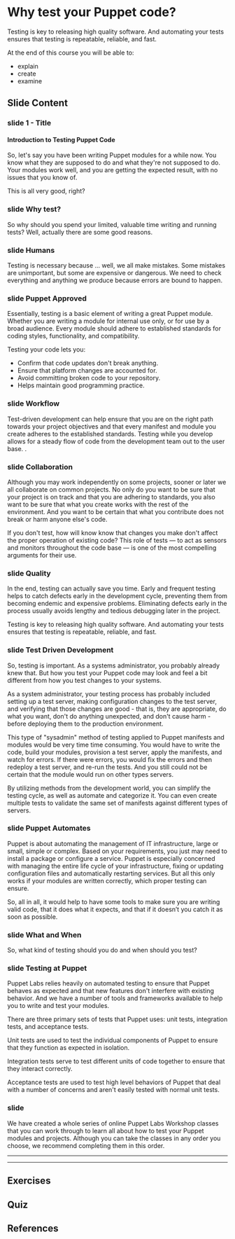 # Why test your Puppet code?

Testing is key to releasing high quality software. And automating your tests ensures that testing is repeatable, reliable, and fast.  

At the end of this course you will be able to:

* explain 
* create 
* examine 



## Slide Content

### slide 1 - Title
#### Introduction to Testing Puppet Code

So, let's say you have been writing Puppet modules for a while now. You know what they are supposed to do and  what they're not supposed to do. Your modules work well, and you are getting the expected result, with no issues that you know of.  This is all very good, right? 

### slide  Why test?

So why should you spend your limited, valuable time writing and running tests?  Well, actually there are some good reasons.

### slide Humans

Testing is necessary because ... well, we all make mistakes. Some mistakes are unimportant, but some are expensive or dangerous. We need to check  everything and anything we produce because errors are bound to happen. 

### slide Puppet Approved

Essentially, testing is a basic element of writing a great Puppet module. Whether you are writing a module for internal use only, or for use by a broad audience. Every module should adhere to established standards for coding styles, functionality, and compatibility.  

Testing your code lets you:

* Confirm that code updates don't break anything.
* Ensure that platform changes are accounted for.
* Avoid committing broken code to your repository.
* Helps maintain good programming practice.


### slide Workflow

Test-driven development can help ensure that you are on the right path towards your project objectives and that every manifest and module you create adheres to the established standards. Testing while you develop allows for a steady flow of code from the development team out to the user base. .


### slide Collaboration

Although you may work independently on some projects, sooner or later we all collaborate on common projects. No only do you want to be sure that your project is on track and that you are adhering to standards, you also want to be sure that what you create works with the rest of the environment. And you want to be certain that what you contribute does not break or harm anyone else's code.

If you don't test, how will know know that changes you make don't affect the proper operation of existing code? This role of tests — to act as sensors and monitors throughout the code base — is one of the most compelling arguments for their use.

### slide Quality

In the end, testing can actually save you time.  Early and frequent testing helps to catch defects early in the development cycle, preventing them from becoming endemic and expensive problems. Eliminating defects early in the process usually avoids lengthy and tedious debugging later in the project.

Testing is key to releasing high quality software. And automating your tests ensures that testing is repeatable, reliable, and fast.  


### slide Test Driven Development

So, testing is important. As a systems administrator, you probably already knew that. But how you test your Puppet code may look and feel a bit different from how you test changes to your systems.

As a system administrator, your testing process has probably included setting up a test server, making configuration changes to the test server, and verifying that those changes are good - that is, they are appropriate, do what you want, don't do anything unexpected, and don't cause harm - before deploying them to the production environment. 

This type of  "sysadmin" method of testing applied to Puppet manifests and modules would be very time time consuming. You would have to write the code, build your modules, provision a test server, apply the manifests, and watch for errors. If there were errors, you would fix the errors and then redeploy a test server, and re-run the tests. And you still could not be certain that the module would run on other types servers. 

By utilizing methods from the development world, you can simplify the testing cycle, as well as automate and categorize it. You can even create multiple tests to validate the same set of manifests against different types of servers.

### slide Puppet Automates

Puppet is about automating the management of IT infrastructure, large or small, simple or complex. Based on your requirements, you just may need to install a package or configure a service. Puppet is especially concerned with managing the entire life cycle of your infrastructure, fixing or updating configuration files and automatically restarting services. But all this only works if your modules are written correctly, which proper testing can ensure.

So, all in all, it would help to have some tools to make sure you are writing valid code, that it does what it expects, and that if it doesn’t you catch it as soon as possible. 



### slide What and When
So, what kind of testing should you do and when should you test?


### slide Testing at Puppet

Puppet Labs relies heavily on automated testing to ensure that Puppet behaves as expected and that new features don't interfere with existing behavior. And we have a number of tools and frameworks available to help you to write and test your modules. 

There are three primary sets of tests that Puppet uses: unit tests, integration tests, and acceptance tests.

Unit tests are used to test the individual components of Puppet to ensure that they function as expected in isolation. 

Integration tests serve to test different units of code together to ensure that they interact correctly. 

Acceptance tests are used to test high level behaviors of Puppet that deal with a number of concerns and aren't easily tested with normal unit tests. 

### slide

We have created a whole series of online Puppet Labs Workshop classes that you can work through to learn all about how to test your Puppet modules and projects. Although you can take the classes in any order you choose, we recommend completing them in this order.

------
------

## Exercises

## Quiz

## References